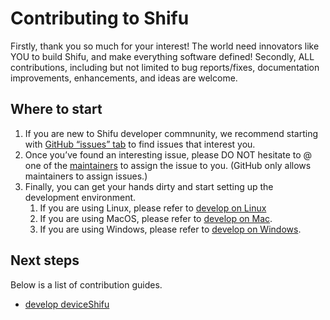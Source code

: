 # Contributing to Shifu

Firstly, thank you so much for your interest! The world need innovators like YOU to build Shifu, and make everything software defined!
Secondly, ALL contributions, including but not limited to bug reports/fixes, documentation improvements, enhancements, and ideas are welcome.

## Where to start

1. If you are new to Shifu developer commnunity, we recommend starting with [GitHub “issues” tab](https://github.com/Edgenesis/shifu/issues) to find issues that interest you.
2. Once you’ve found an interesting issue, please DO NOT hesitate to @ one of the [maintainers](https://github.com/Edgenesis/shifu/blob/main/.github/CODEOWNERS) to assign the issue to you. (GitHub only allows maintainers to assign issues.)
3. Finally, you can get your hands dirty and start setting up the development environment.
   1. If you are using Linux, please refer to [develop on Linux](../development/develop-on-linux.md)
   2. If you are using MacOS, please refer to [develop on Mac](../development/develop-on-mac.md).
   3. If you are using Windows, please refer to [develop on Windows](../development/develop-on-Windows.md).

## Next steps

Below is a list of contribution guides.

- [develop deviceShifu](../development/develop-deviceshifu.md)
  
